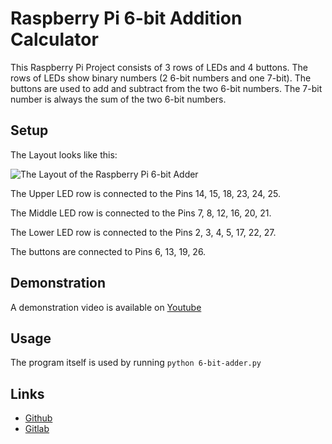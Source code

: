 # Raspberry Pi 6-bit Addition Calculator

This Raspberry Pi Project consists of 3 rows of LEDs and 4 buttons.
The rows of LEDs show binary numbers (2 6-bit numbers and one 7-bit).
The buttons are used to add and subtract from the two 6-bit numbers.
The 7-bit number is always the sum of the two 6-bit numbers.

## Setup

The Layout looks like this:

![The Layout of the Raspberry Pi 6-bit Adder](layout.jpg)

The Upper LED row is connected to the Pins 14, 15, 18, 23, 24, 25.

The Middle LED row is connected to the Pins 7, 8, 12, 16, 20, 21.

The Lower LED row is connected to the Pins 2, 3, 4, 5, 17, 22, 27.

The buttons are connected to Pins 6, 13, 19, 26.

## Demonstration

A demonstration video is available on
[Youtube](https://www.youtube.com/watch?v=Izo1Rabzk5Q)

## Usage

The program itself is used by running ```python 6-bit-adder.py```

## Links

* [Github](https://github.com/namboy94/raspi-6-bit-adder)
* [Gitlab](https://gitlab.namibsun.net/namboy94/raspi-6-bit-adder)